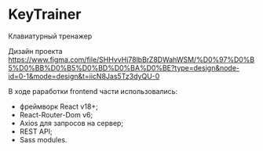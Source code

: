 # KeyTrainer
Клавиатурный тренажер 

Дизайн проекта 
https://www.figma.com/file/SHHvvHj78lbBrZ8DWahWSM/%D0%97%D0%B5%D0%BB%D0%B5%D0%BD%D0%BA%D0%BE?type=design&node-id=0-1&mode=design&t=iicN8Jas5Tz3dyQU-0

В ходе раработки frontend части использовались: 
- фреймворк React v18+;
- React-Router-Dom v6;
- Axios для запросов на сервер;
- REST API;
- Sass modules.
  

